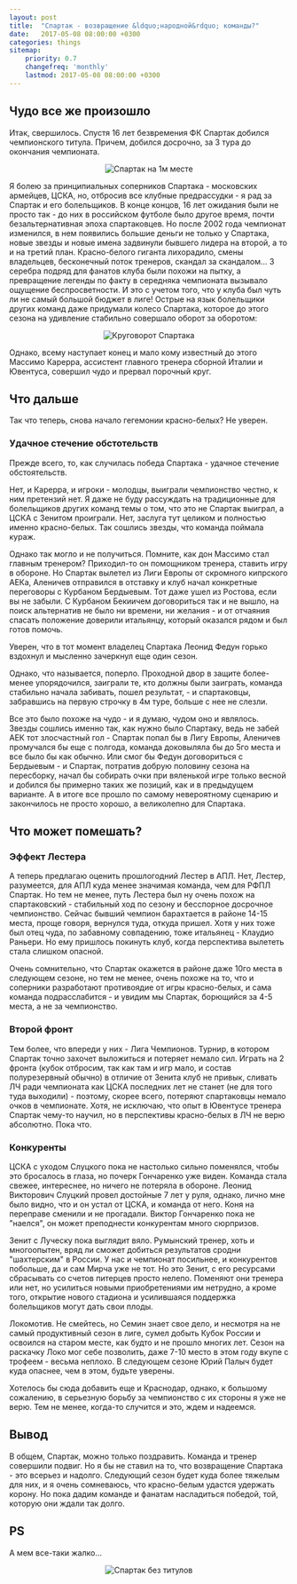```yaml
---
layout: post
title:  "Спартак - возвращение &ldquo;народной&rdquo; команды?"
date:   2017-05-08 08:00:00 +0300
categories: things
sitemap:
    priority: 0.7
    changefreq: 'monthly'
    lastmod: 2017-05-08 08:00:00 +0300
---
```

## Чудо все же произошло
Итак, свершилось. Спустя 16 лет безвремения ФК Спартак добился чемпионского титула. Причем, добился досрочно, за 3 тура до окончания чемпионата.
<div align="center">
    <img src="//storage8.static.itmages.com/i/17/0508/h_1494244551_3310980_a18b3e3eeb.png" alt="Спартак на 1м месте" />
</div>

Я болею за принципиальных соперников Спартака - московских армейцев, ЦСКА, но, отбросив все клубные предрассудки - я рад за Спартак и его болельщиков. В конце концов, 16 лет ожидания были не просто так - до них в российском футболе было другое время, почти безальтернативная эпоха спартаковцев. Но после 2002 года чемпионат изменился, в нем появились большие деньги не только у Спартака, новые звезды и новые имена задвинули бывшего лидера на второй, а то и на третий план. Красно-белого гиганта лихорадило, смены владельцев, бесконечный поток тренеров, скандал за скандалом... 3 серебра подряд для фанатов клуба были похожи на пытку, а превращение легенды по факту в середняка чемпионата вызывало ощущение беспросветности. И это с учетом того, что у клуба был чуть ли не самый большой бюджет в лиге! Острые на язык болельщики других команд даже придумали колесо Спартака, которое до этого сезона на удивление стабильно совершало оборот за оборотом:

<div align="center">
    <img src="//storage6.static.itmages.com/i/17/0508/h_1494245202_2492297_28f467b1f8.png" alt="Круговорот Спартака" />
</div>

Однако, всему наступает конец и мало кому известный до этого Массимо Карерра, ассистент главного тренера сборной Италии и Ювентуса, совершил чудо и прервал порочный круг.

## Что дальше

Так что теперь, снова начало гегемонии красно-белых? Не уверен.
<!-- more -->

### Удачное стечение обстотельств

Прежде всего, то, как случилась победа Спартака - удачное стечение обстоятельств.

Нет, и Карерра, и игроки - молодцы, выиграли чемпионство честно, к ним претензий нет. Я даже не буду рассуждать на традиционные для болельщиков других команд темы о том, что это не Спартак выиграл, а ЦСКА с Зенитом проиграли. Нет, заслуга тут целиком и полностью именно красно-белых. Так сошлись звезды, что команда поймала кураж.

Однако так могло и не получиться. Помните, как дон Массимо стал главным тренером? Приходил-то он помощником тренера, ставить игру в обороне. Но Спартак вылетел из Лиги Европы от скромного кипрского АЕКа, Аленичев отправился в отставку и клуб начал конкретные переговоры с Курбаном Бердыевым. Тот даже ушел из Ростова, если вы не забыли. С Курбаном Бекиичем договориться так и не вышло, на поиск альтернатив не было ни времени, ни желания - и от отчаяния спасать положение доверили итальянцу, который оказался рядом и был готов помочь.

Уверен, что в тот момент владелец Спартака Леонид Федун горько вздохнул и мысленно зачеркнул еще один сезон.

Однако, что называется, поперло. Проходной двор в защите более-менее упорядочился, заиграли те, кто должны были заиграть, команда стабильно начала забивать, пошел результат,  - и спартаковцы, забравшись на первую строчку в 4м туре, больше с нее не слезли.

Все это было похоже на чудо - и я думаю, чудом оно и являлось. Звезды сошлись именно так, как нужно было Спартаку, ведь не забей АЕК тот злосчастный гол - Спартак попал бы в Лигу Европы, Аленичев промучался бы еще с полгода, команда доковыляла бы до 5го места и все было бы как обычно. Или смог бы Федун договориться с Бердыевым - и Спартак, потратив добрую половину сезона на пересборку, начал бы собирать очки при вяленькой игре только весной и добился бы примерно таких же позиций, как и в предыдущем варианте. А в итоге все прошло по самому невероятному сценарию и закончилось не просто хорошо, а великолепно для Спартака.

## Что может помешать?

### Эффект Лестера

А теперь предлагаю оценить прошлогодний Лестер в АПЛ. Нет, Лестер, разумеется, для АПЛ куда менее значимая команда, чем для РФПЛ Спартак. Но тем не менее, путь Лестера был ну очень похож на спартаковский - стабильный ход по сезону и бесспорное досрочное чемпионство. Сейчас бывший чемпион  барахтается в районе 14-15 места, проще говоря, вернулся туда, откуда пришел. Хотя у них тоже был отец чуда, по забавному совпадению, тоже итальянец - Клаудио Раньери. Но ему пришлось покинуть клуб, когда перспектива вылететь стала слишком опасной.

Очень сомнительно, что Спартак окажется в районе даже 10го места в следующем сезоне, но тем не менее, очень похоже на то, что и соперники разработают противоядие от игры красно-белых, и сама команда подрасслабится - и увидим мы Спартак, борющийся за 4-5 места, а не за чемпионство.

### Второй фронт

Тем более, что впереди у них - Лига Чемпионов. Турнир, в котором Спартак точно захочет выложиться и потеряет немало сил. Играть на 2 фронта (кубок отбросим, так как там и игр мало, и состав полурезервный обычно) в отличие от Зенита клуб не привык, сливать ЛЧ ради чемпионата как ЦСКА последних лет не станет (не для того туда выходили) - поэтому, скорее всего, потеряют спартаковцы немало очков в чемпионате. Хотя, не исключаю, что опыт в Ювентусе тренера Спартак чему-то научил, но в перспективы красно-белых в ЛЧ не верю абсолютно. Пока что.

### Конкуренты

ЦСКА с уходом Слуцкого пока не настолько сильно поменялся, чтобы это бросалось в глаза, но почерк Гончаренко уже виден. Команда стала свежее, интереснее, но ничего не потеряла в обороне. Леонид Викторович Слуцкий провел достойные 7 лет у руля, однако, лично мне было видно, что и он устал от ЦСКА, и команда от него. Коня на переправе сменили и не прогадали. Виктор Гончаренко пока не "наелся", он может преподнести конкурентам много сюрпризов.

Зенит с Луческу пока выглядит вяло. Румынский тренер, хоть и многоопытен, вряд ли сможет добиться результатов сродни "шахтерским" в России. У нас и чемпионат посильнее, и конкурентов побольше, да и сам Мирча уже не тот. Но это Зенит, с его ресурсами сбрасывать со счетов питерцев просто нелепо. Поменяют они тренера или нет, но усилиться новыми приобретениями им нетрудно, а кроме того, открытие нового стадиона и усилившаяся поддержка болельщиков могут дать свои плоды.

Локомотив. Не смейтесь, но Семин знает свое дело, и несмотря на не самый продуктивный сезон в лиге, сумел добыть Кубок России и освоился на старом месте, как будто и не прошло многих лет. Сезон на раскачку Локо мог себе позволить, даже 7-10 место в этом году вкупе с трофеем - весьма неплохо. В следующем сезоне Юрий Палыч будет куда опаснее, чем в этом, будьте уверены.

Хотелось бы сюда добавить еще и Краснодар, однако, к большому сожалению, в серьезную борьбу за чемпионство с их стороны я уже не верю. Тем не менее, когда-то случится и это, ждем и надеемся.

## Вывод

В общем, Спартак, можно только поздравить. Команда и тренер совершили подвиг. Но я бы не ставил на то, что возвращение Спартака - это всерьез и надолго. Следующий сезон будет куда более тяжелым для них, и я очень сомневаюсь, что красно-белым удастся удержать корону. Но пока дадим команде и фанатам насладиться победой, той, которую они ждали так долго.

## PS

А мем все-таки жалко...

<div align="center">
    <img src="//storage6.static.itmages.com/i/17/0508/h_1494248772_6315818_96558d7733.png" alt="Спартак без титулов" />
</div>
